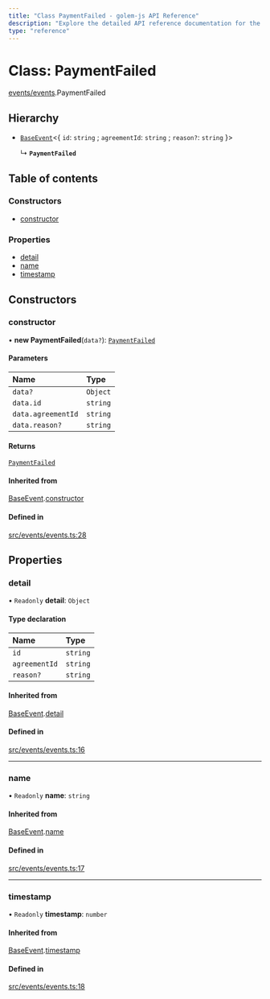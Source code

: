 ```yaml
---
title: "Class PaymentFailed - golem-js API Reference"
description: "Explore the detailed API reference documentation for the Class PaymentFailed within the golem-js SDK for the Golem Network."
type: "reference"
---
```

# Class: PaymentFailed

[events/events](../modules/events_events).PaymentFailed

## Hierarchy

- [`BaseEvent`](events_events.BaseEvent)\<\{ `id`: `string` ; `agreementId`: `string` ; `reason?`: `string`  }\>

  ↳ **`PaymentFailed`**

## Table of contents

### Constructors

- [constructor](events_events.PaymentFailed#constructor)

### Properties

- [detail](events_events.PaymentFailed#detail)
- [name](events_events.PaymentFailed#name)
- [timestamp](events_events.PaymentFailed#timestamp)

## Constructors

### constructor

• **new PaymentFailed**(`data?`): [`PaymentFailed`](events_events.PaymentFailed)

#### Parameters

| Name | Type |
| :------ | :------ |
| `data?` | `Object` |
| `data.id` | `string` |
| `data.agreementId` | `string` |
| `data.reason?` | `string` |

#### Returns

[`PaymentFailed`](events_events.PaymentFailed)

#### Inherited from

[BaseEvent](events_events.BaseEvent).[constructor](events_events.BaseEvent#constructor)

#### Defined in

[src/events/events.ts:28](https://github.com/golemfactory/golem-js/blob/8f6d57f/src/events/events.ts#L28)

## Properties

### detail

• `Readonly` **detail**: `Object`

#### Type declaration

| Name | Type |
| :------ | :------ |
| `id` | `string` |
| `agreementId` | `string` |
| `reason?` | `string` |

#### Inherited from

[BaseEvent](events_events.BaseEvent).[detail](events_events.BaseEvent#detail)

#### Defined in

[src/events/events.ts:16](https://github.com/golemfactory/golem-js/blob/8f6d57f/src/events/events.ts#L16)

___

### name

• `Readonly` **name**: `string`

#### Inherited from

[BaseEvent](events_events.BaseEvent).[name](events_events.BaseEvent#name)

#### Defined in

[src/events/events.ts:17](https://github.com/golemfactory/golem-js/blob/8f6d57f/src/events/events.ts#L17)

___

### timestamp

• `Readonly` **timestamp**: `number`

#### Inherited from

[BaseEvent](events_events.BaseEvent).[timestamp](events_events.BaseEvent#timestamp)

#### Defined in

[src/events/events.ts:18](https://github.com/golemfactory/golem-js/blob/8f6d57f/src/events/events.ts#L18)
